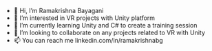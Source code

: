- 👋 Hi, I’m Ramakrishna Bayagani
- 👀 I’m interested in VR projects with Unity platform
- 🌱 I’m currently learning Unity and C# to create a training session
- 💞️ I’m looking to collaborate on any projects related to VR with Unity
- 📫 You can reach me linkedin.com/in/ramakrishnabg 
